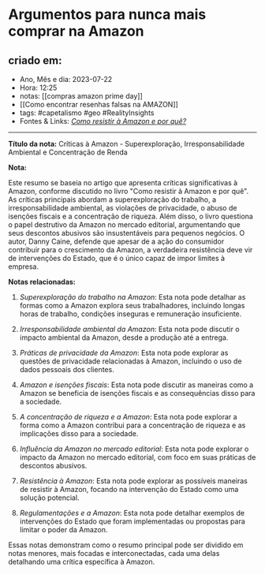 # Argumentos para nunca mais comprar na Amazon

## criado em: 
-  Ano, Mês e dia: 2023-07-22
- Hora: 12:25
- notas: [[compras amazon prime day]]
- [[Como encontrar resenhas falsas na AMAZON]]
- tags: #capetalismo #geo #RealityInsights 
- Fontes & Links:  [_Como resistir à Amazon e por quê?_](https://elefanteeditora.com.br/produto/como-resistir-a-amazon-e-por-que/)
---

**Título da nota:** Críticas à Amazon -  Superexploração, Irresponsabilidade Ambiental e Concentração de Renda

**Nota:**

Este resumo se baseia no artigo que apresenta críticas significativas à Amazon, conforme discutido no livro "Como resistir à Amazon e por quê". As críticas principais abordam a superexploração do trabalho, a irresponsabilidade ambiental, as violações de privacidade, o abuso de isenções fiscais e a concentração de riqueza. Além disso, o livro questiona o papel destrutivo da Amazon no mercado editorial, argumentando que seus descontos abusivos são insustentáveis para pequenos negócios. O autor, Danny Caine, defende que apesar de a ação do consumidor contribuir para o crescimento da Amazon, a verdadeira resistência deve vir de intervenções do Estado, que é o único capaz de impor limites à empresa.

**Notas relacionadas:**

1. *Superexploração do trabalho na Amazon*: Esta nota pode detalhar as formas como a Amazon explora seus trabalhadores, incluindo longas horas de trabalho, condições inseguras e remuneração insuficiente.

2. *Irresponsabilidade ambiental da Amazon*: Esta nota pode discutir o impacto ambiental da Amazon, desde a produção até a entrega.

3. *Práticas de privacidade da Amazon*: Esta nota pode explorar as questões de privacidade relacionadas à Amazon, incluindo o uso de dados pessoais dos clientes.

4. *Amazon e isenções fiscais*: Esta nota pode discutir as maneiras como a Amazon se beneficia de isenções fiscais e as consequências disso para a sociedade.

5. *A concentração de riqueza e a Amazon*: Esta nota pode explorar a forma como a Amazon contribui para a concentração de riqueza e as implicações disso para a sociedade.

6. *Influência da Amazon no mercado editorial*: Esta nota pode explorar o impacto da Amazon no mercado editorial, com foco em suas práticas de descontos abusivos.

7. *Resistência à Amazon*: Esta nota pode explorar as possíveis maneiras de resistir à Amazon, focando na intervenção do Estado como uma solução potencial.

8. *Regulamentações e a Amazon*: Esta nota pode detalhar exemplos de intervenções do Estado que foram implementadas ou propostas para limitar o poder da Amazon. 

Essas notas demonstram como o resumo principal pode ser dividido em notas menores, mais focadas e interconectadas, cada uma delas detalhando uma crítica específica à Amazon.
